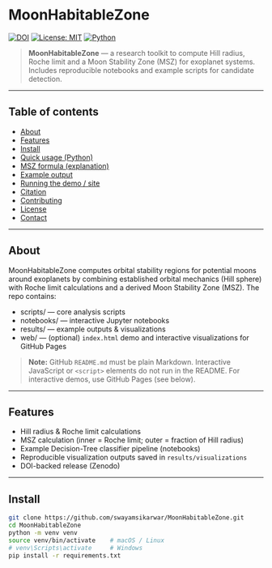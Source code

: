 # MoonHabitableZone

[![DOI](https://zenodo.org/badge/DOI/10.5281/zenodo.17366586.svg)](https://doi.org/10.5281/zenodo.17366586)
[![License: MIT](https://img.shields.io/badge/License-MIT-blue.svg)](LICENSE)
[![Python](https://img.shields.io/badge/Python-3.10%2B-blue)](https://www.python.org/)

> **MoonHabitableZone** — a research toolkit to compute Hill radius, Roche limit and a Moon Stability Zone (MSZ) for exoplanet systems. Includes reproducible notebooks and example scripts for candidate detection.

---

## Table of contents

- [About](#about)
- [Features](#features)
- [Install](#install)
- [Quick usage (Python)](#quick-usage-python)
- [MSZ formula (explanation)](#msz-formula-explanation)
- [Example output](#example-output)
- [Running the demo / site](#running-the-demo--site)
- [Citation](#citation)
- [Contributing](#contributing)
- [License](#license)
- [Contact](#contact)

---

## About

MoonHabitableZone computes orbital stability regions for potential moons around exoplanets by combining established orbital mechanics (Hill sphere) with Roche limit calculations and a derived Moon Stability Zone (MSZ). The repo contains:

- scripts/ — core analysis scripts
- notebooks/ — interactive Jupyter notebooks
- results/ — example outputs & visualizations
- web/ — (optional) `index.html` demo and interactive visualizations for GitHub Pages

> **Note:** GitHub `README.md` must be plain Markdown. Interactive JavaScript or `<script>` elements do not run in the README. For interactive demos, use GitHub Pages (see below).

---

## Features

- Hill radius & Roche limit calculations
- MSZ calculation (inner = Roche limit; outer = fraction of Hill radius)
- Example Decision-Tree classifier pipeline (notebooks)
- Reproducible visualization outputs saved in `results/visualizations`
- DOI-backed release (Zenodo)

---

## Install

```bash
git clone https://github.com/swayamsikarwar/MoonHabitableZone.git
cd MoonHabitableZone
python -m venv venv
source venv/bin/activate    # macOS / Linux
# venv\Scripts\activate     # Windows
pip install -r requirements.txt